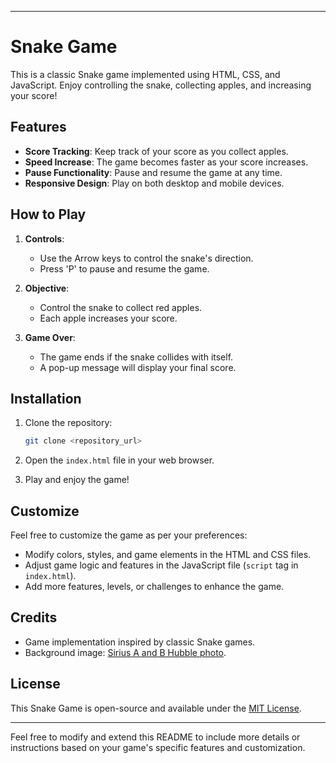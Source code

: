 
---

# Snake Game

This is a classic Snake game implemented using HTML, CSS, and JavaScript. Enjoy controlling the snake, collecting apples, and increasing your score!

## Features

- **Score Tracking**: Keep track of your score as you collect apples.
- **Speed Increase**: The game becomes faster as your score increases.
- **Pause Functionality**: Pause and resume the game at any time.
- **Responsive Design**: Play on both desktop and mobile devices.

## How to Play

1. **Controls**:
   - Use the Arrow keys to control the snake's direction.
   - Press 'P' to pause and resume the game.

2. **Objective**:
   - Control the snake to collect red apples.
   - Each apple increases your score.

3. **Game Over**:
   - The game ends if the snake collides with itself.
   - A pop-up message will display your final score.

## Installation

1. Clone the repository:

   ```bash
   git clone <repository_url>
   ```

2. Open the `index.html` file in your web browser.

3. Play and enjoy the game!

## Customize

Feel free to customize the game as per your preferences:

- Modify colors, styles, and game elements in the HTML and CSS files.
- Adjust game logic and features in the JavaScript file (`script` tag in `index.html`).
- Add more features, levels, or challenges to enhance the game.

## Credits

- Game implementation inspired by classic Snake games.
- Background image: [Sirius A and B Hubble photo](https://upload.wikimedia.org/wikipedia/commons/thumb/2/28/Sirius_A_and_B_Hubble_photo.jpg/800px-Sirius_A_and_B_Hubble_photo.jpg).

## License

This Snake Game is open-source and available under the [MIT License](LICENSE).

---

Feel free to modify and extend this README to include more details or instructions based on your game's specific features and customization.

